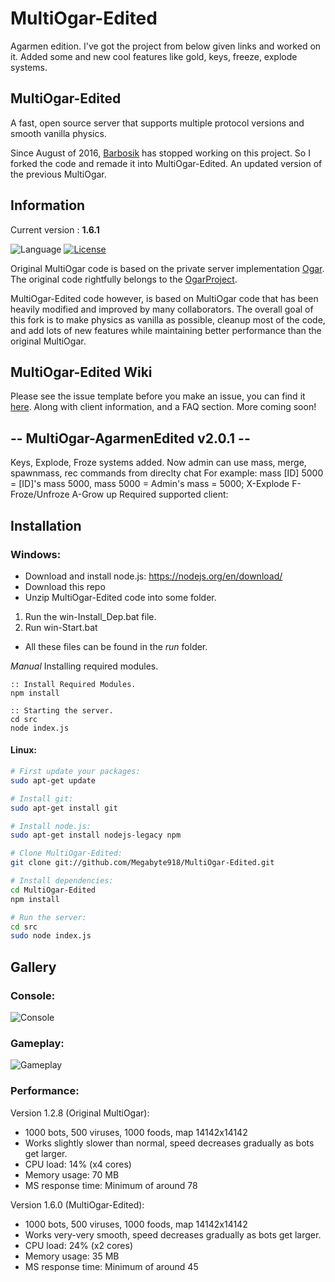 # MultiOgar-Edited
Agarmen edition. I've got the project from below given links and worked on it.
Added some and new cool features like gold, keys, freeze, explode systems.

## MultiOgar-Edited

A fast, open source server that supports multiple protocol versions and smooth vanilla physics.

Since August of 2016, [Barbosik](https://github.com/Barbosik) has stopped working on this project. So I forked the code and remade it into MultiOgar-Edited. An updated version of the previous MultiOgar.

## Information
Current version : **1.6.1**

![Language](https://img.shields.io/badge/language-node.js-yellow.svg)
[![License](https://img.shields.io/badge/license-APACHE2-blue.svg)](https://github.com/Barbosik/OgarMulti/blob/master/LICENSE.md)

Original MultiOgar code is based on the private server implementation [Ogar](https://github.com/OgarProject/Ogar). The original code rightfully belongs to the [OgarProject](https://github.com/OgarProject).

MultiOgar-Edited code however, is based on MultiOgar code that has been heavily modified and improved by many collaborators. The overall goal of this fork is to make physics as vanilla as possible, cleanup most of the code, and add lots of new features while maintaining better performance than the original MultiOgar.

## MultiOgar-Edited Wiki
Please see the issue template before you make an issue, you can find it [here](https://github.com/Megabyte918/MultiOgar-Edited/wiki/Issue-Template). Along with client information, and a FAQ section. More coming soon!

## -- MultiOgar-AgarmenEdited v2.0.1 --
Keys, Explode, Froze systems added.
Now admin can use mass, merge, spawnmass, rec commands from direclty chat
For example: mass [ID] 5000  = [ID]'s mass 5000, mass 5000 = Admin's mass = 5000;
X-Explode
F-Froze/Unfroze
A-Grow up
Required supported client:

## Installation
### Windows:
* Download and install node.js: https://nodejs.org/en/download/ 
* Download this repo
* Unzip MultiOgar-Edited code into some folder.

1. Run the win-Install_Dep.bat file.
2. Run win-Start.bat
* All these files can be found in the *run* folder.

*Manual*
Installing required modules.
```batch
:: Install Required Modules.
npm install

:: Starting the server. 
cd src
node index.js
```

#### Linux:
```bash
# First update your packages:
sudo apt-get update

# Install git:
sudo apt-get install git

# Install node.js:
sudo apt-get install nodejs-legacy npm

# Clone MultiOgar-Edited:
git clone git://github.com/Megabyte918/MultiOgar-Edited.git

# Install dependencies:
cd MultiOgar-Edited
npm install

# Run the server:
cd src
sudo node index.js
```

## Gallery
### Console:
![Console](http://i.imgur.com/bS5ToRD.png)

### Gameplay:
![Gameplay](http://i.imgur.com/XsXjT0o.png)

### Performance:
Version 1.2.8 (Original MultiOgar): 
* 1000 bots, 500 viruses, 1000 foods, map 14142x14142
* Works slightly slower than normal, speed decreases gradually as bots get larger.
* CPU load: 14% (x4 cores)
* Memory usage: 70 MB
* MS response time: Minimum of around 78

Version 1.6.0 (MultiOgar-Edited):
* 1000 bots, 500 viruses, 1000 foods, map 14142x14142
* Works very-very smooth, speed decreases gradually as bots get larger.
* CPU load: 24% (x2 cores)
* Memory usage: 35 MB
* MS response time: Minimum of around 45
